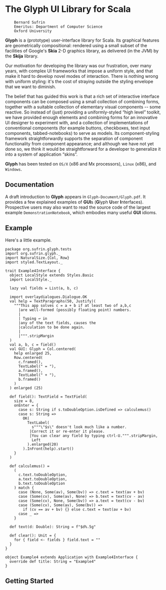 
# The Glyph UI Library for Scala

        Bernard Sufrin
        Emeritus: Department of Computer Science
        Oxford University


**Glyph** is a (prototype) user-interface library for Scala.
Its graphical features are geometrically compositional: rendered using a
small subset of the facilities of Google's **Skia** 
2-D graphics library, as delivered (in the JVM) by
the **Skija** library.

Our motivation for developing the library was our frustration, over
many years, with complex UI frameworks that impose a uniform style,
and that make it hard to develop novel modes of interaction. There
is nothing wrong with uniform styling: it's the cost of straying
outside the styling envelope that we want to diminish.

The belief that has guided this work is that a rich set of interactive
interface components can be composed using a small collection of
combining forms, together with a suitable collection of elementary
visual components -- some reactive.  So instead of (just) providing
a uniformly-styled “high level” toolkit, we have provided enough
elements and combining forms for an innovative UI designer to
experiment with, and a collection of implementations of conventional
components (for example buttons, checkboxes, text input components,
tabbed-notebooks) to serve as models. Its component-styling framework
straightforwardly supports the separation of component functionality from
component appearance; and although we have not yet done so, we think
it would be straightforward for a developer to generalize it into
a system of application “skins”.

**Glyph** has been tested on `OS/X` (x86 and Mx processors), `Linux` (x86),
and `Windows`. 

## Documentation

A draft introduction to **Glyph** appears in `Glyph-Document/Glyph.pdf`.
It provides a few explained examples of
**GUI**s (**G**lyph **U**ser **I**nterfaces). Prospective
users may also want to read the source code of the largest
example `DemonstrationNotebook`, which embodies many
useful **GUI** idioms.

## Example

Here's a little example.

````
package org.sufrin.glyph.tests
import org.sufrin.glyph._
import NaturalSize.{Col, Row}
import styled.TextLayout._

trait Example4Interface {
  object LocalStyle extends Styles.Basic
  import LocalStyle._

  lazy val fields = List(a, b, c)

  import overlaydialogues.Dialogue.OK
  val help = TextParagraphs(50, Justify)(
    """This app solves c = a + b if at least two of a,b,c
      |are well-formed (possibly floating point) numbers.
      |
      | Typing ↩ in
      |any of the text fields, causes the
      |calculation to be done again.
      |
      |""".stripMargin
  )
  val a, b, c = field()
  val GUI: Glyph = Col.centered(
    help enlarged 25,
    Row.centered(
      c.framed(),
      TextLabel(" = "),
      a.framed(),
      TextLabel(" + "),
      b.framed()
    )
  ) enlarged (25)

  def field(): TextField = TextField(
    size = 8,
    onEnter = {
      case s: String if s.toDoubleOption.isDefined => calculemus()
      case s: String =>
        OK(
          TextLabel(
            s"""\"$s\" doesn't look much like a number.
           |Correct it or re-enter it please.
           |You can clear any field by typing ctrl-U.""".stripMargin,
            Left
          ).enlarged(20)
        ).InFront(help).start()
    }
  )

  def calculemus() =
    (
      c.text.toDoubleOption,
      a.text.toDoubleOption,
      b.text.toDoubleOption
    ) match {
      case (None, Some(av), Some(bv)) => c.text = text(av + bv)
      case (Some(cv), Some(av), None) => b.text = text(cv - av)
      case (Some(cv), None, Some(bv)) => a.text = text(cv - bv)
      case (Some(cv), Some(av), Some(bv)) =>
        if (cv == av + bv) {} else c.text = text(av + bv)
      case _ =>
    }

  def text(d: Double): String = f"$d%.5g"

  def clear(): Unit = {
    for { field <- fields } field.text = ""
  }
}

object Example4 extends Application with Example4Interface {
  override def title: String = "Example4"
}
````

## Getting Started
